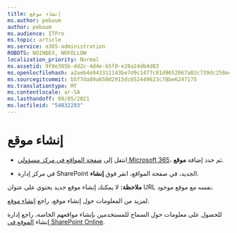 ```yaml
---
title: إنشاء موقع
ms.author: pebaum
author: pebaum
ms.audience: ITPro
ms.topic: article
ms.service: o365-administration
ROBOTS: NOINDEX, NOFOLLOW
localization_priority: Normal
ms.assetid: 9f8e385b-dd2c-4d4e-b5f0-e28a24db4d83
ms.openlocfilehash: a2aeb4e943311143be7d9c1477c81d9652067a02c739dc258e4187deb79cade7
ms.sourcegitcommit: b5f7da89a650d2915dc652449623c78be6247175
ms.translationtype: MT
ms.contentlocale: ar-SA
ms.lasthandoff: 08/05/2021
ms.locfileid: "54032293"
---
```

# <a name="create-a-site"></a>إنشاء موقع

- انتقل إلى [صفحة المواقع في مركز مسؤولي Microsoft 365](https://portal.office.com/adminportal/home#/SitesList)، ثم حدد إضافة **موقع**. 
    
- في مركز إدارة SharePoint الجديد، في صفحة المواقع، انقر فوق **إنشاء**. 
    
**ملاحظة:** لا يمكنك إنشاء موقع جديد يحتوي على عنوان URL نفسه مع موقع موجود. 
  
لمزيد من المعلومات حول إنشاء موقع، راجع [إنشاء موقع](https://go.microsoft.com/fwlink/?linkid=866295).
  
للحصول على معلومات حول السماح للمستخدمين بإنشاء مواقعهم الخاصة، راجع إدارة إنشاء [الموقع في SharePoint Online](https://go.microsoft.com/fwlink/?linkid=866296).
  

